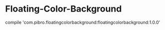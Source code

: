 # Floating-Color-Background

compile 'com.pibro.floatingcolorbackground:floatingcolorbackground:1.0.0'

